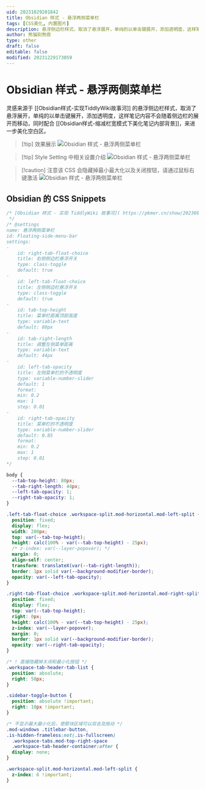 ```yaml
---
uid: 20231029201842
title: Obsidian 样式 - 悬浮两侧菜单栏
tags: [CSS美化, 内置图片]
description: 悬浮侧边栏样式，取消了悬浮展开，单纯的以单击键展开，添加透明度，这样笔记内容不会随着侧边栏的展开而移动
author: 熊猫别熬夜
type: other
draft: false
editable: false
modified: 20231229173059
---
```


# Obsidian 样式 - 悬浮两侧菜单栏

灵感来源于 [[Obsidian样式-实现TiddlyWiki故事河]] 的悬浮侧边栏样式，取消了悬浮展开，单纯的以单击键展开，添加透明度，这样笔记内容不会随着侧边栏的展开而移动，同时配合 [[Obsidian样式-缩减栏宽模式下美化笔记内部背景]]，来进一步美化空白区。

> [!tip] 效果展示
> ![Obsidian 样式 - 悬浮两侧菜单栏](https://cdn.pkmer.cn/images/Pasted%20image%2020231027132828.png!pkmer)

> [!tip] Style Setting 中相关设置介绍
> ![Obsidian 样式 - 悬浮两侧菜单栏](https://cdn.pkmer.cn/images/Pasted%20image%2020231028181354.png!pkmer)

> [!caution] 注意该 CSS 会隐藏掉最小最大化以及关闭按钮，请通过鼠标右键激活
> ![Obsidian 样式 - 悬浮两侧菜单栏](https://cdn.pkmer.cn/images/202312291729715.png!pkmer)

## Obsidian 的 CSS Snippets

```css
/* [Obsidian 样式 - 实现 TiddlyWiki 故事河]( https://pkmer.cn/show/20230904215512 )
 */
/* @settings
name: 悬浮两侧菜单栏
id: Floating-side-menu-bar
settings:
-
	id: right-tab-float-choice
	title: 右侧侧边栏悬浮开关
	type: class-toggle
	default: true
-
	id: left-tab-float-choice
	title: 左侧侧边栏悬浮开关
	type: class-toggle
	default: true
-
	id: tab-top-height
	title: 菜单栏距离顶部高度
	type: variable-text
	default: 80px
-
	id: tab-right-length
	title: 调整左侧菜单距离
	type: variable-text
	default: 44px
-
	id: left-tab-opacity
	title: 左侧菜单栏的不透明度
	type: variable-number-slider
	default: 1
	format: 
	min: 0.2
	max: 1
	step: 0.01
-
	id: right-tab-opacity
	title: 菜单栏的不透明度
	type: variable-number-slider
	default: 0.85
	format: 
	min: 0.2
	max: 1
	step: 0.01
*/

body {
  --tab-top-height: 80px;
  --tab-right-length: 44px;
  --left-tab-opacity: 1;
  --right-tab-opacity: 1;
}

.left-tab-float-choice .workspace-split.mod-horizontal.mod-left-split {
  position: fixed;
  display: flex;
  width: 280px;
  top: var(--tab-top-height);
  height: calc(100% - var(--tab-top-height) - 25px);
  /* z-index: var(--layer-popover); */
  margin: 0;
  align-self: center;
  transform: translateX(var(--tab-right-length));
  border: 1px solid var(--background-modifier-border);
  opacity: var(--left-tab-opacity);
}

.right-tab-float-choice .workspace-split.mod-horizontal.mod-right-split {
  position: fixed;
  display: flex;
  top: var(--tab-top-height);
  right: 0px;
  height: calc(100% - var(--tab-top-height) - 25px);
  z-index: var(--layer-popover);
  margin: 0;
  border: 1px solid var(--background-modifier-border);
  opacity: var(--right-tab-opacity);
}

/* ! 直接隐藏掉关闭和最小化按钮 */
.workspace-tab-header-tab-list {
  position: absolute;
  right: 50px;
}

.sidebar-toggle-button {
  position: absolute !important;
  right: 10px !important;
}

/* 不显示最大最小化后，使那块区域可以双击及拖动 */
.mod-windows .titlebar-button,
.is-hidden-frameless:not(.is-fullscreen)
  .workspace-tabs.mod-top-right-space
  .workspace-tab-header-container:after {
  display: none;
}

.workspace-split.mod-horizontal.mod-left-split {
  z-index: 6 !important;
}

```
